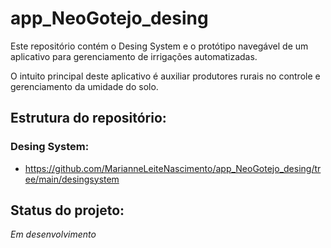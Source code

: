# app_NeoGotejo_desing
Este repositório contém o Desing System e o protótipo navegável de um aplicativo para gerenciamento de irrigações automatizadas.

O intuito principal deste aplicativo é auxiliar produtores rurais no controle e gerenciamento da umidade do solo.

## Estrutura do repositório:
### Desing System:
- https://github.com/MarianneLeiteNascimento/app_NeoGotejo_desing/tree/main/desingsystem

## Status do projeto:
*Em desenvolvimento*
